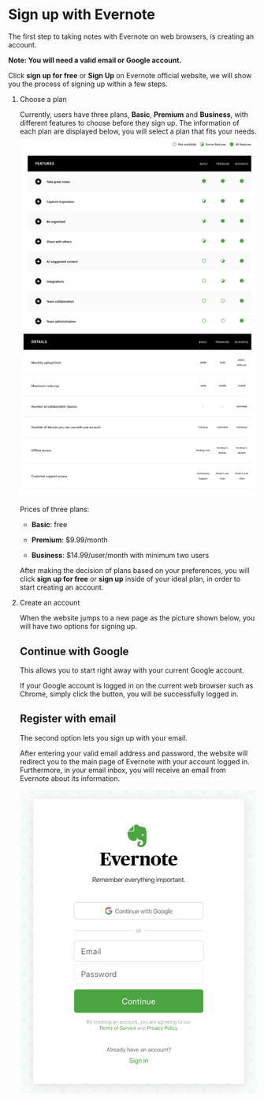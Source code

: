 # Sign up with Evernote

The first step to taking notes with Evernote on web browsers, is creating an account. 

__Note: You will need a valid email or Google account.__

Click **sign up for free** or **Sign Up** on Evernote official website, we will show you the process of signing up within a few steps.

1. Choose a plan

   Currently, users have three plans, **Basic**, **Premium** and **Business**, with different features to choose before they sign up. The information of each plan are displayed below, you will select a plan that fits your needs.

   ![plan features](../images/features.png)  
   ![plan details](../images/details.png)

   Prices of three plans:

   - **Basic**: free

   - **Premium**: $9.99/month

   - **Business**: $14.99/user/month with minimum two users

   After making the decision of plans based on your preferences, you will click **sign up for free** or **sign up** inside of your ideal plan, in order to start creating an account.

2. Create an account

   When the website jumps to a new page as the picture shown below, you will have two options for signing up.

   ## Continue with Google

   This allows you to start right away with your current Google account. 

   If your Google account is logged in on the current web browser such as Chrome, simply click the button, you will be successfully logged in.

   ## Register with email

   The second option lets you sign up with your email. 
   
   After entering your valid email address and password, the website will redirect you to the main page of Evernote with your account logged in. Furthermore, in your email inbox, you will receive an email from Evernote about its information.
  
   ![options for signing up](../images/signup.png)
